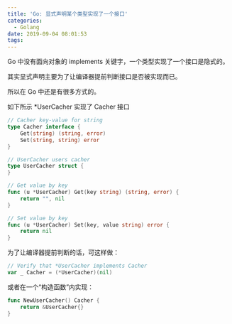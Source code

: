 ```yaml
---
title: 'Go: 显式声明某个类型实现了一个接口'
categories:
  - Golang
date: 2019-09-04 08:01:53
tags:
---
```


Go 中没有面向对象的 implements 关键字，一个类型实现了一个接口是隐式的。

其实显式声明主要为了让编译器提前判断接口是否被实现而已。

所以在 Go 中还是有很多方式的。

如下所示 \*UserCacher 实现了 Cacher 接口

```go
// Cacher key-value for string
type Cacher interface {
	Get(string) (string, error)
	Set(string, string) error
}

// UserCacher users cacher
type UserCacher struct {
}

// Get value by key
func (u *UserCacher) Get(key string) (string, error) {
	return "", nil
}

// Set value by key
func (u *UserCacher) Set(key, value string) error {
	return nil
}
```

为了让编译器提前判断的话，可这样做：

```go
// Verify that *UserCacher implements Cacher
var _ Cacher = (*UserCacher)(nil)
```

或者在一个“构造函数”内实现：

```go
func NewUserCacher() Cacher {
	return &UserCacher{}
}
```
